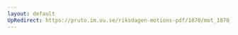 ```yaml
---
layout: default
UpRedirect: https://pruto.im.uu.se/riksdagen-motions-pdf/1870/mot_1870__ak__252.pdf
---
```

